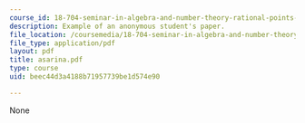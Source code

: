 ```yaml
---
course_id: 18-704-seminar-in-algebra-and-number-theory-rational-points-on-elliptic-curves-fall-2004
description: Example of an anonymous student's paper.
file_location: /coursemedia/18-704-seminar-in-algebra-and-number-theory-rational-points-on-elliptic-curves-fall-2004/beec44d3a4188b71957739be1d574e90_asarina.pdf
file_type: application/pdf
layout: pdf
title: asarina.pdf
type: course
uid: beec44d3a4188b71957739be1d574e90

---
```

None